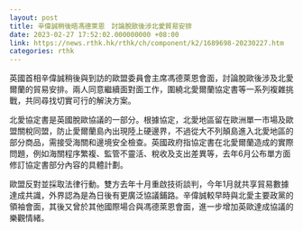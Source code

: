 ```yaml
---
layout: post
title: 辛偉誠稍後晤馮德萊恩　討論脫歐後涉北愛貿易安排
date: 2023-02-27 17:52:02.000000000 +08:00
link: https://news.rthk.hk/rthk/ch/component/k2/1689698-20230227.htm
categories: rthk
---
```


英國首相辛偉誠稍後與到訪的歐盟委員會主席馮德萊恩會面，討論脫歐後涉及北愛爾蘭的貿易安排。兩人同意繼續面對面工作，圍繞北愛爾蘭協定書等一系列複雜挑戰，共同尋找切實可行的解決方案。

北愛協定書是英國脫歐協議的一部分。根據協定，北愛地區留在歐洲單一市場及歐盟關稅同盟，防止愛爾蘭島內出現陸上硬邊界，不過從大不列顛島進入北愛地區的部分商品，需接受海關和邊境安全檢查。英國政府指協定書在北愛爾蘭造成的實際問題，例如海關程序繁複、監管不靈活、稅收及支出差異等，去年6月公布單方面修訂協定書部分內容的具體計劃。

歐盟反對並採取法律行動。雙方去年十月重啟技術談判，今年1月就共享貿易數據達成共識，外界認為是為日後有更廣泛協議鋪路。辛偉誠較早時與北愛主要政黨的領袖會面，其後又曾於其他國際場合與馮德萊恩會面，進一步增加英歐達成協議的樂觀情緒。
